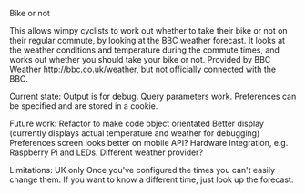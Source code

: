 Bike or not

This allows wimpy cyclists to work out whether to take their bike or not on their regular commute, by looking at the BBC weather forecast.
It looks at the weather conditions and temperature during the commute times, and works out whether you should take your bike or not.
Provided by BBC Weather http://bbc.co.uk/weather, but not officially connected with the BBC.

Current state:
Output is for debug. Query parameters work.
Preferences can be specified and are stored in a cookie.

Future work:
Refactor to make code object orientated
Better display (currently displays actual temperature and weather for debugging)
Preferences screen looks better on mobile
API?
Hardware integration, e.g. Raspberry Pi and LEDs.
Different weather provider?

Limitations:
UK only
Once you've configured the times you can't easily change them. If you want to know a different time, just look up the forecast.